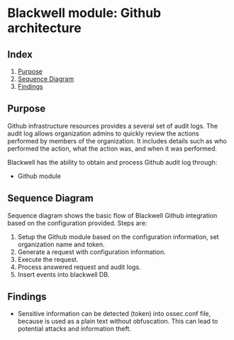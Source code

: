 <!---
Copyright (C) 2015, Blackwell Inc.
Created by Blackwell, Inc. <info@blackwell.com>.
This program is free software; you can redistribute it and/or modify it under the terms of GPLv2
-->

# Blackwell module: Github architecture
## Index
1. [Purpose](#purpose)
2. [Sequence Diagram](#sequence-diagram)
3. [Findings](#findings)

## Purpose
Github infrastructure resources provides a several set of audit logs. The audit log allows organization admins to quickly review the actions performed by members of the organization. It includes details such as who performed the action, what the action was, and when it was performed.

Blackwell has the ability to obtain and process Github audit log through:
- Github module

## Sequence Diagram
Sequence diagram shows the basic flow of Blackwell Github integration based on the configuration provided. Steps are:
1. Setup the Github module based on the configuration information, set organization name and token.
2. Generate a request with configuration information.
3. Execute the request.
4. Process answered request and audit logs.
5. Insert events into blackwell DB.


## Findings
* Sensitive information can be detected (token) into ossec.conf file, because is used as a plain text without obfuscation. This can lead to potential attacks and information theft.
